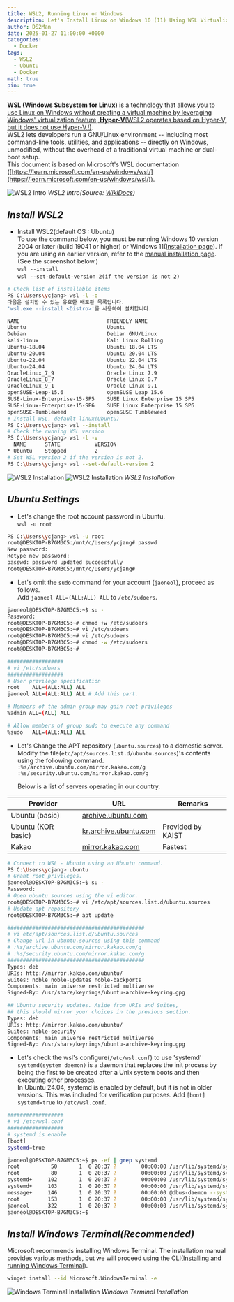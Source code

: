 ```yaml
---
title: WSL2, Running Linux on Windows
description: Let's Install Linux on Windows 10 (11) Using WSL Virtualization.
author: DS2Man
date: 2025-01-27 11:00:00 +0000
categories:
  - Docker
tags:
  - WSL2
  - Ubuntu
  - Docker
math: true
pin: true
---
```


**WSL (Windows Subsystem for Linux)** is a technology that allows you to <ins>use Linux on Windows without creating a virtual machine by leveraging Windows' virtualization feature, **Hyper-V**(WSL2 operates based on Hyper-V, but it does not use Hyper-V.!)</ins>.   
WSL2 lets developers run a GNU/Linux environment -- including most command-line tools, utilities, and applications -- directly on Windows, unmodified, without the overhead of a traditional virtual machine or dual-boot setup.  
This document is based on Microsoft's WSL documentation ([https://learn.microsoft.com/en-us/windows/wsl/](https://learn.microsoft.com/en-us/windows/wsl/)).

![WSL2 Intro](/assets/img/2025-01-27-Docker1_1.png)
_WSL2 Intro(Source: [WikiDocs](https://wikidocs.net/252140))_

<!--
WSL(Windows Subsystem for Linux)란 윈도우의 가상화 기능(Hyper-V)을 사용해, 윈도우 위에서 가상머신을 생성 없이 리눅스를 사용할 수 있도록 도와주는 기술입니다. (WSL2는 Hyper-V 기반으로 동작하는 거지 Hyper-V를 사용하는 것은 아닙니다.!)
WSL2(Linux용 Windows 하위 시스템)을 사용하면 개발자가 기존 가상 머신의 오버헤드 또는 듀얼 부팅 설정 없이 대부분의 명령줄 도구, 유틸리티 및 애플리케이션을 비롯한 GNU/Linux 환경을 수정하지 않고 Windows에서 직접 실행할 수 있습니다.

MS의 WSL문서(https://learn.microsoft.com/en-us/windows/wsl/) 기준으로 작성되었습니다.
-->

## *Install WSL2*

- Install WSL2(default OS : Ubuntu)   
	To use the command below, you must be running Windows 10 version 2004 or later (build 19041 or higher) or Windows 11([Installation page](https://learn.microsoft.com/en-us/windows/wsl/install)). If you are using an earlier version, refer to the [manual installation page](https://learn.microsoft.com/en-us/windows/wsl/install-manual). (See the screenshot below.)    
	`wsl --install`        
	`wsl --set-default-version 2(if the version is not 2)`

<!--
아래 명령을 사용하려면 Windows 10 버전 2004 이상(빌드 19041 이상) 또는 Windows 11을 실행해야 합니다. 이전 버전을 사용 중인 경우 [수동 설치 페이지](https://learn.microsoft.com/ko-kr/windows/wsl/install-manual)를 참조하세요.
-->

```bash
# Check list of installable items
PS C:\Users\ycjang> wsl -l -o
다음은 설치할 수 있는 유효한 배포판 목록입니다.
'wsl.exe --install <Distro>'를 사용하여 설치합니다.

NAME                            FRIENDLY NAME
Ubuntu                          Ubuntu
Debian                          Debian GNU/Linux
kali-linux                      Kali Linux Rolling
Ubuntu-18.04                    Ubuntu 18.04 LTS
Ubuntu-20.04                    Ubuntu 20.04 LTS
Ubuntu-22.04                    Ubuntu 22.04 LTS
Ubuntu-24.04                    Ubuntu 24.04 LTS
OracleLinux_7_9                 Oracle Linux 7.9
OracleLinux_8_7                 Oracle Linux 8.7
OracleLinux_9_1                 Oracle Linux 9.1
openSUSE-Leap-15.6              openSUSE Leap 15.6
SUSE-Linux-Enterprise-15-SP5    SUSE Linux Enterprise 15 SP5
SUSE-Linux-Enterprise-15-SP6    SUSE Linux Enterprise 15 SP6
openSUSE-Tumbleweed             openSUSE Tumbleweed
# Install WSL, default linux(Ubuntu)
PS C:\Users\ycjang> wsl --install
# Check the running WSL version
PS C:\Users\ycjang> wsl -l -v
  NAME      STATE           VERSION
* Ubuntu    Stopped         2
# Set WSL version 2 if the version is not 2.
PS C:\Users\ycjang> wsl --set-default-version 2
```

![WSL2 Installation](/assets/img/2025-01-27-Docker1_2.png)
![WSL2 Installation](/assets/img/2025-01-27-Docker1_3.png)
_WSL2 Installation_

## *Ubuntu Settings*

- Let's change the root account password in Ubuntu.    
	`wsl -u root`

<!--
ubuntu의 root 계정의 Password를 변경하도록 하자.
-->

```bash
PS C:\Users\ycjang> wsl -u root
root@DESKTOP-B7GM3C5:/mnt/c/Users/ycjang# passwd
New password:
Retype new password:
passwd: password updated successfully
root@DESKTOP-B7GM3C5:/mnt/c/Users/ycjang#
```

-  Let's omit the `sudo` command for your account (`jaoneol`), proceed as follows.    
	Add `jaoneol ALL=(ALL:ALL) ALL` to `/etc/sudoers`.

<!--
나의 계정(jaoneol)에서 sudo 명령어를 생략하기를 원하면 다음과 같이 진행하면 됩니다.
-->

```bash
jaoneol@DESKTOP-B7GM3C5:~$ su -
Password:
root@DESKTOP-B7GM3C5:~# chmod +w /etc/sudoers
root@DESKTOP-B7GM3C5:~# vi /etc/sudoers
root@DESKTOP-B7GM3C5:~# vi /etc/sudoers
root@DESKTOP-B7GM3C5:~# chmod -w /etc/sudoers
root@DESKTOP-B7GM3C5:~#
```

```bash
##################
# vi /etc/sudoers
##################
# User privilege specification
root    ALL=(ALL:ALL) ALL
jaoneol ALL=(ALL:ALL) ALL # Add this part.

# Members of the admin group may gain root privileges
%admin ALL=(ALL) ALL

# Allow members of group sudo to execute any command
%sudo   ALL=(ALL:ALL) ALL

```

- Let's Change the APT repository (`ubuntu.sources`) to a domestic server.     
	Modify the file(`etc/apt/sources.list.d/ubuntu.sources`)'s contents using the following command.    
	`:%s/archive.ubuntu.com/mirror.kakao.com/g`    
	`:%s/security.ubuntu.com/mirror.kakao.com/g`

	Below is a list of servers operating in our country.

|Provider|URL|Remarks|
|---|---|---|
|Ubuntu (basic)|[archive.ubuntu.com](https://archive.ubuntu.com/)||
|Ubuntu (KOR basic)|[kr.archive.ubuntu.com](http://kr.archive.ubuntu.com/)|Provided by KAIST|
|Kakao|[mirror.kakao.com](http://mirror.kakao.com/)|Fastest|    

<!--
apt repository(source.list) 국내서버로 변경하기
아래는 우리나라에서 운영중인 서버 리스트 임.
-->

```bash
# Connect to WSL - Ubuntu using an Ubuntu command.
PS C:\Users\ycjang> ubuntu
# Grant root privileges.
jaoneol@DESKTOP-B7GM3C5:~$ su -
Password:
# Open ubuntu.sources using the vi editor.
root@DESKTOP-B7GM3C5:~# vi /etc/apt/sources.list.d/ubuntu.sources
# Update apt repository
root@DESKTOP-B7GM3C5:~# apt update
```

```bash
############################################
# vi etc/apt/sources.list.d/ubuntu.sources
# Change url in ubuntu.sources using this command
# :%s/archive.ubuntu.com/mirror.kakao.com/g 
# :%s/security.ubuntu.com/mirror.kakao.com/g 
############################################
Types: deb
URIs: http://mirror.kakao.com/ubuntu/
Suites: noble noble-updates noble-backports
Components: main universe restricted multiverse
Signed-By: /usr/share/keyrings/ubuntu-archive-keyring.gpg

## Ubuntu security updates. Aside from URIs and Suites,
## this should mirror your choices in the previous section.
Types: deb
URIs: http://mirror.kakao.com/ubuntu/
Suites: noble-security
Components: main universe restricted multiverse
Signed-By: /usr/share/keyrings/ubuntu-archive-keyring.gpg
```

- Let's check the wsl's configure(`/etc/wsl.conf`) to use 'systemd'
	`systemd(system daemon)` is a daemon that replaces the init process by being the first to be created after a Unix system boots and then executing other processes.    
	In Ubuntu 24.04, systemd is enabled by default, but it is not in older versions. This was included for verification purposes.
	Add `[boot] systemd=true` to `/etc/wsl.conf`.

<!--
systemd(system daemon)은 Unix 시스템이 부팅후에 가장 먼저 생성된 후에 다른 프로세스를 실행하는 init 역할을 대체하는 데몬입니다
Ubuntu-24.04에는 기본적으로 systemd가 활성화 되어 있으나, 과거 버전은 안되어 있다. 확인차 넣어둔 내용이다.
-->

```bash
##################
# vi /etc/wsl.conf
##################
# systemd is enable
[boot]
systemd=true
```

```bash
jaoneol@DESKTOP-B7GM3C5:~$ ps -ef | grep systemd
root          50       1  0 20:37 ?        00:00:00 /usr/lib/systemd/systemd-journald
root          80       1  0 20:37 ?        00:00:00 /usr/lib/systemd/systemd-udevd
systemd+     102       1  0 20:37 ?        00:00:00 /usr/lib/systemd/systemd-resolved
systemd+     103       1  0 20:37 ?        00:00:00 /usr/lib/systemd/systemd-timesyncd
message+     146       1  0 20:37 ?        00:00:00 @dbus-daemon --system --address=systemd: --nofork --nopidfile --systemd-activation --syslog-only
root         153       1  0 20:37 ?        00:00:00 /usr/lib/systemd/systemd-logind
jaoneol      322       1  0 20:37 ?        00:00:00 /usr/lib/systemd/systemd --user
jaoneol@DESKTOP-B7GM3C5:~$
```


<!--
다음 내용은 추가적으로 확인하고 내용 보강하자.!
필요 패키지 설치 : apt-get install -y ubuntu-restricted-extras net-tools git strongswan iperf ssh libssl-dev libncurses5 libncurses5-dev bin86 ftpd wireshark speedometer mpv vim cmake build-essential WSL 메모리 제한 (.wslconfig 파일 내용) : [wsl2] memory=4GB
-->

## *Install Windows Terminal(Recommended)*

Microsoft recommends installing Windows Terminal. The installation manual provides various methods, but we will proceed using the CLI([Installing and running Windows Terminal](https://github.com/microsoft/terminal#other-install-methods)).

<!--
MS사에서는 Windows Terminal 설치를 권장하고 있다. 설치메뉴얼에는 다앙한 방법이 있는데, CLI 통해 진행하겠다.
-->

```bash
winget install --id Microsoft.WindowsTerminal -e
```

![Windows Terminal Installation](/assets/img/2025-01-27-Docker1_4.png)
_Windows Terminal Installation_